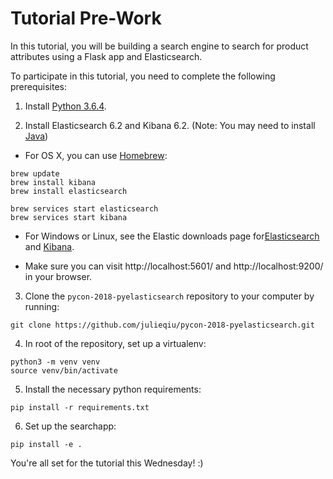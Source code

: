 # Tutorial Pre-Work

In this tutorial, you will be building a search engine to search for product attributes using a Flask app and Elasticsearch.

To participate in this tutorial, you need to complete the following prerequisites:

1. Install [Python 3.6.4](https://www.python.org/downloads/release/python-364/).

2. Install Elasticsearch 6.2 and Kibana 6.2. (Note: You may need to install [Java](https://java.com/en/download/))

  - For OS X, you can use [Homebrew](https://brew.sh/):
```
brew update
brew install kibana
brew install elasticsearch

brew services start elasticsearch
brew services start kibana
```
  - For Windows or Linux, see the Elastic downloads page for[Elasticsearch](https://www.elastic.co/downloads/elasticsearch) and [Kibana](https://www.elastic.co/downloads/kibana).

  - Make sure you can visit http://localhost:5601/ and http://localhost:9200/ in your browser.

3. Clone the `pycon-2018-pyelasticsearch` repository to your computer by running:
```
git clone https://github.com/julieqiu/pycon-2018-pyelasticsearch.git
```

4. In root of the repository, set up a virtualenv:
```
python3 -m venv venv
source venv/bin/activate
```

5. Install the necessary python requirements:
```
pip install -r requirements.txt
```

6. Set up the searchapp:
```
pip install -e .
```

You're all set for the tutorial this Wednesday! :)

